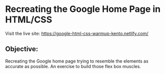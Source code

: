 # Recreating the Google Home Page in HTML/CSS

Visit the live site: https://google-html-css-warmup-kento.netlify.com/

## Objective:

Recreating the Google home page trying to resemble the elements as accurate as possible. An exercise to build those flex box muscles.
